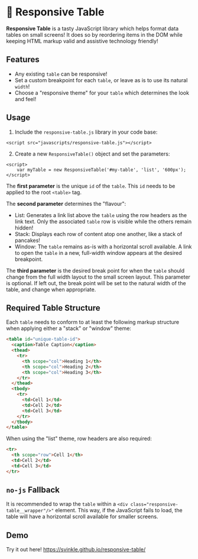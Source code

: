 # 🍱 Responsive Table

**Responsive Table** is a tasty JavaScript library which helps format data tables on small
screens! It does so by reordering items in the DOM while keeping HTML markup
valid and assistive technology friendly!

## Features

- Any existing `table` can be responsive!
- Set a custom breakpoint for each `table`, or leave as is to use its natural `width`!
- Choose a "responsive theme" for your `table` which determines the look and feel!

## Usage

1. Include the `responsive-table.js` library in your code base:

```
<script src="javascripts/responsive-table.js"></script>
```

2. Create a new `ResponsiveTable()` object and set the parameters:

```
<script>
    var myTable = new ResponsiveTable('#my-table', 'list', '600px');
</script>
```

The **first parameter** is the unique `id` of the `table`. This `id` needs to be applied to the root `<table>` tag.

The **second parameter** determines the "flavour":

- List: Generates a link list above the `table` using the row headers as the link text. Only the associated `table` row is visible while the others remain hidden!
- Stack: Displays each row of content atop one another, like a stack of pancakes!
- Window: The `table` remains as-is with a horizontal scroll available. A link to open the `table` in a new, full-width window appears at the desired breakpoint.

The **third parameter** is the desired break point for when the `table` should change from the full width layout to the small screen layout. This parameter is optional. If left out, the break point will be set to the natural width of the table, and change when appropriate.

## Required Table Structure

Each `table` needs to conform to at least the following markup structure when applying either a "stack" or "window" theme:

```html
<table id="unique-table-id">
  <caption>Table Caption</caption>
  <thead>
    <tr>
      <th scope="col">Heading 1</th>
      <th scope="col">Heading 2</th>
      <th scope="col">Heading 3</th>
    </tr>
  </thead>
  <tbody>
    <tr>
      <td>Cell 1</td>
      <td>Cell 2</td>
      <td>Cell 3</td>
    </tr>
  </tbody>
</table>
```

When using the "list" theme, row headers are also required:

```html
<tr>
  <th scope="row">Cell 1</th>
  <td>Cell 2</td>
  <td>Cell 3</td>
</tr>
```

## `no-js` Fallback

It is recommended to wrap the `table` within a `<div class="responsive-table__wrapper"/>"` element. This way, if the JavaScript fails to load, the table will have a horizontal scroll available for smaller screens.

## Demo

Try it out here! https://svinkle.github.io/responsive-table/
